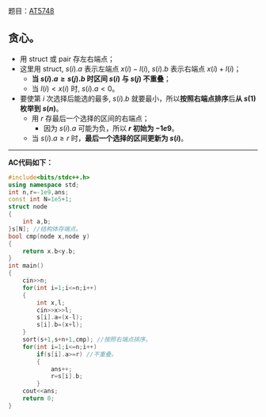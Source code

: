题目：[AT5748](https://www.luogu.com.cn/problem/AT5748)
## 贪心。
- 用 struct 或 pair 存左右端点；
- 这里用 struct, $s(i).a$ 表示左端点 $x(i)-l(i)$, $s(i).b$ 表示右端点 $x(i)+l(i)$；
	- **当 $s(i).a \ge s(j).b$ 时区间 $s(i)$ 与 $s(j)$ 不重叠**；
    - 当 $l(i)<x(i)$ 时, $s(i).a<0$。
- 要使第 $i$ 次选择后能选的最多, $s(i).b$ 就要最小，所以**按照右端点排序**后**从 $s(1)$ 枚举到 $s(n)$**。
	- 用 $r$ 存最后一个选择的区间的右端点；
    	- 因为 $s(i).a$ 可能为负，所以 **$r$ 初始为 $-1e9$**。
    - 当 $s(i).a \ge r$ 时，**最后一个选择的区间更新为 $s(i)$**。

------------

**AC代码如下：**
```cpp
#include<bits/stdc++.h>
using namespace std;
int n,r=-1e9,ans;
const int N=1e5+1;
struct node
{
	int a,b;	
}s[N]; //结构体存端点。
bool cmp(node x,node y)
{
	return x.b<y.b;
}
int main()
{
	cin>>n;
	for(int i=1;i<=n;i++)
	{
		int x,l;
		cin>>x>>l;
		s[i].a=(x-l);
		s[i].b=(x+l);
	}
	sort(s+1,s+n+1,cmp); //按照右端点排序。
	for(int i=1;i<=n;i++)
		if(s[i].a>=r) //不重叠。
		{
			ans++;
			r=s[i].b;
		}
	cout<<ans;
	return 0;
}
```